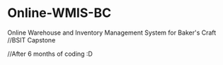 # Online-WMIS-BC
Online Warehouse and Inventory Management System for Baker's Craft //BSIT Capstone

//After 6 months of coding :D
